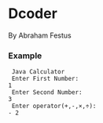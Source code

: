 # Dcoder

By Abraham Festus

### Example

```
 Java Calculator
 Enter First Number:
1
 Enter Second Number:
3
 Enter operator(+,-,×,÷):
- 2
```
